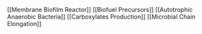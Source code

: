 [[Membrane Biofilm Reactor]]
[[Biofuel Precursors]]
[[Autotrophic Anaerobic Bacteria]]
[[Carboxylates Production]]
[[Microbial Chain Elongation]]
